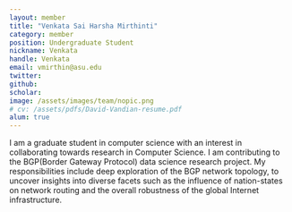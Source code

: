 ```yaml
---
layout: member
title: "Venkata Sai Harsha Mirthinti"
category: member 
position: Undergraduate Student
nickname: Venkata
handle: Venkata
email: vmirthin@asu.edu 
twitter: 
github: 
scholar: 
image: /assets/images/team/nopic.png
# cv: /assets/pdfs/David-Vandian-resume.pdf
alum: true
---
```


I am a graduate student in computer science with an interest in collaborating towards research in Computer Science. I am contributing to the BGP(Border Gateway Protocol) data science research project. My responsibilities include deep exploration of the BGP network topology, to uncover insights into diverse facets such as the influence of nation-states on network routing and the overall robustness of the global Internet infrastructure.